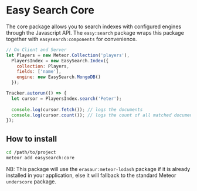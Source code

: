 Easy Search Core
=====================

The core package allows you to search indexes with configured engines through the Javascript API. The `easy:search` package wraps this package together with `easysearch:components` for convenience. 

```javascript
// On Client and Server
let Players = new Meteor.Collection('players'),
  PlayersIndex = new EasySearch.Index({
    collection: Players,
    fields: ['name'],
    engine: new EasySearch.MongoDB()
  });

Tracker.autorun(() => {
  let cursor = PlayersIndex.search('Peter');
  
  console.log(cursor.fetch()); // logs the documents
  console.log(cursor.count()); // logs the count of all matched documents
});
```

## How to install

```sh
cd /path/to/project
meteor add easysearch:core
```

NB: This package will use the `erasaur:meteor-lodash` package if it is already installed in your application, else it will fallback to the standard Meteor `underscore` package.
